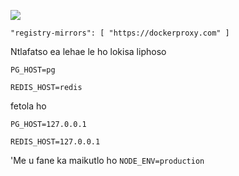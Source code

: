 ![](https://pub-b8db533c86124200a9d799bf3ba88099.r2.dev/2023/03/wbhiRD1.webp)

```
"registry-mirrors": [ "https://dockerproxy.com" ]
```

Ntlafatso ea lehae le ho lokisa liphoso

```
PG_HOST=pg

REDIS_HOST=redis
```

fetola ho

```
PG_HOST=127.0.0.1

REDIS_HOST=127.0.0.1

```

'Me u fane ka maikutlo ho `NODE_ENV=production`
